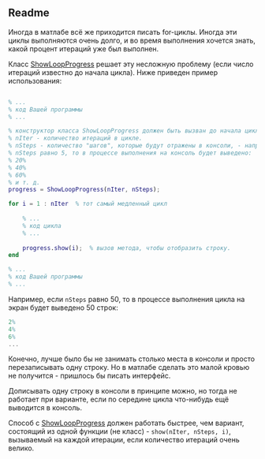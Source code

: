 ## Readme

Иногда в матлабе всё же приходится писать for-циклы. Иногда эти циклы выполняются очень долго, и во время выполнения хочется знать, какой процент итераций уже был выполнен. 

Класс [ShowLoopProgress](https://github.com/SevyConst/ShowLoopProgress/blob/master/ShowLoopProgress.m) решает эту несложную проблему (если число итераций известно до начала цикла). Ниже приведен пример использования:

```matlab

% ...
% код Вашей программы
% ...

% конструктор класса ShowLoopProgress должен быть вызван до начала цикла.
% nIter - количество итераций в цикле.
% nSteps - количество "шагов", которые будут отражены в консоли, - например, если
% nSteps равно 5, то в процессе выполнения на консоль будет выведено: 
% 20%
% 40%
% 60%
% и т. д.
progress = ShowLoopProgress(nIter, nSteps);

for i = 1 : nIter  % тот самый медленный цикл
	
	% ...
	% код цикла
	% ...
	
    progress.show(i);  % вызов метода, чтобы отобразить строку.
end

% ...
% код Вашей программы
% ...


```
Например, если `nSteps` равно 50, то в процессе выполнения цикла на экран будет выведено 50 строк:

```matlab
2%
4%
6%
...
```

Конечно, лучше было бы не занимать столько места в консоли и просто перезаписывать одну строку. Но в матлабе сделать это малой кровью не получится - пришлось бы писать интерфейс.

Дописывать одну строку в консоли в принципе можно, но тогда не работает при варианте, если по середине цикла что-нибудь ещё выводится в консоль.

Способ с [ShowLoopProgress](https://github.com/SevyConst/ShowLoopProgress/blob/master/ShowLoopProgress.m) должен работать быстрее, чем вариант, состоящий из одной функции (не класс) - `show(nIter, nSteps, i)`, вызываемый на каждой итерации, если количество итераций очень велико.

